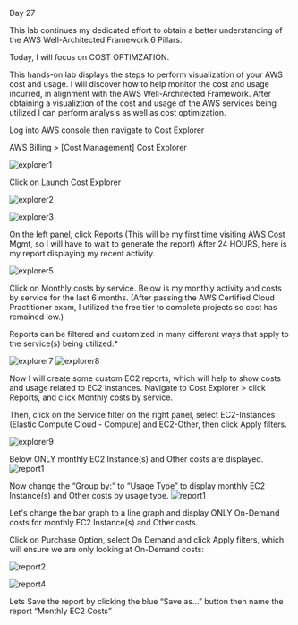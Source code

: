 Day 27

This lab continues my dedicated effort to obtain a better understanding of the AWS Well-Architected Framework 6 Pillars.

Today, I will focus on COST OPTIMZATION.

This hands-on lab displays the steps to perform visualization of your AWS cost and usage. I will discover how to help monitor the cost and usage incurred, in alignment with the AWS Well-Architected Framework. After obtaining a visualiztion of the cost and usage of the AWS services being utilized I can perform analysis as well as cost optimization.


Log into AWS console then navigate to Cost Explorer

AWS Billing > [Cost Management] Cost Explorer


![explorer1](https://user-images.githubusercontent.com/91057035/162063911-426a82c5-dd01-497e-807f-68b4f99e52d4.png)



Click on Launch Cost Explorer

![explorer2](https://user-images.githubusercontent.com/91057035/162063988-a0efda6e-8f9e-45fc-8511-5e4130e3a8b6.png)


![explorer3](https://user-images.githubusercontent.com/91057035/162064093-d29c7db3-83b9-40d1-9f51-f14a8aa978bd.png)


On the left panel, click Reports (This will be my first time visiting AWS Cost Mgmt, so I will have to wait to generate the report) After 24 HOURS, here is my report displaying my recent activity.

![explorer5](https://user-images.githubusercontent.com/91057035/162064168-cdba349d-4cc1-48c9-9ab8-27cf42f56a88.png)


Click on Monthly costs by service. Below is my monthly activity and costs by service for the last 6 months. (After passing the AWS Certified Cloud Practitioner exam, I utilized the free tier to complete projects so cost has remained low.)

Reports can be filtered and customized in many different ways that apply to the service(s) being utilized.*


![explorer7](https://user-images.githubusercontent.com/91057035/162064333-d299c8cb-c2cf-4aa9-a0ba-4a1026e67c94.png)
![explorer8](https://user-images.githubusercontent.com/91057035/162064334-6a8262c3-c8a1-4890-a27a-0b8226e3114e.png)


Now I will create some custom EC2 reports, which will help to show costs and usage related to EC2 instances. Navigate to Cost Explorer > click Reports, and click Monthly costs by service. 

Then, click on the Service filter on the right panel, select EC2-Instances (Elastic Compute Cloud - Compute) and EC2-Other, then click Apply filters.

![explorer9](https://user-images.githubusercontent.com/91057035/162064408-4bf548dc-b871-4cf4-acd6-4c47154b9de4.png)

Below ONLY monthly EC2 Instance(s) and Other costs are displayed.
![report1](https://user-images.githubusercontent.com/91057035/162064474-71330d39-cc80-4f04-8a9c-01aa61d901d1.png)


Now change the “Group by:” to “Usage Type” to display monthly EC2 Instance(s) and Other costs by usage type.
![report1](https://user-images.githubusercontent.com/91057035/162064514-990bf6b7-79e0-4d3e-96f3-b0b49d2c1e66.png)


Let's change the bar graph to a line graph and display ONLY On-Demand costs for monthly EC2 Instance(s) and Other costs. 

Click on Purchase Option, select On Demand and click Apply filters, which will ensure we are only looking at On-Demand costs:

![report2](https://user-images.githubusercontent.com/91057035/162064667-9dab01fa-f4c5-47df-93fe-03364e170020.png)

![report4](https://user-images.githubusercontent.com/91057035/162065203-94bf9c21-3bf3-43ca-a0f4-4ec230f1353e.png)

Lets Save the report by clicking the blue “Save as…” button then name the report “Monthly EC2 Costs”








